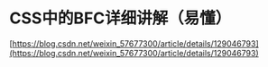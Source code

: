 # CSS中的BFC详细讲解（易懂）
[https://blog.csdn.net/weixin_57677300/article/details/129046793](https://blog.csdn.net/weixin_57677300/article/details/129046793)